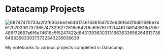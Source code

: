 # Datacamp Projects
![68747470733a2f2f63646e2e6461746163616d702e636f6d2f6d61696e2d6170702f6173736574732f6272616e642f6c6f676f732f4461746143616d705f486f72697a6f6e74616c5f5247422d643139363031316636336562646137366463356339373732343235636639](https://user-images.githubusercontent.com/42324958/88208471-4280a100-cc1f-11ea-9e5d-e1fe8d4252cf.png)

My notebooks to various projects completed in Datacamp.
